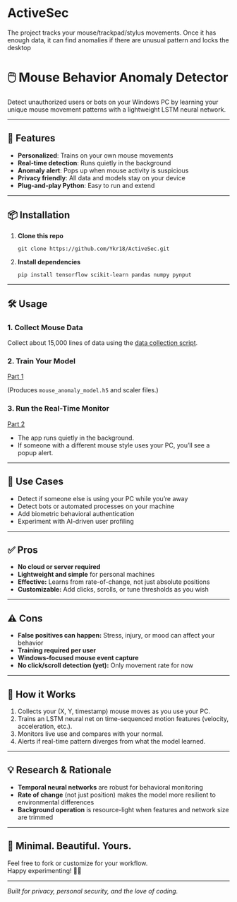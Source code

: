 # ActiveSec
The project tracks your mouse/trackpad/stylus movements. Once it has enough data, it can find anomalies if there are unusual pattern and locks the desktop

# 🖱️ Mouse Behavior Anomaly Detector

Detect unauthorized users or bots on your Windows PC by learning your unique mouse movement patterns with a lightweight LSTM neural network.

---

## 🚀 Features

- **Personalized**: Trains on your own mouse movements  
- **Real-time detection**: Runs quietly in the background  
- **Anomaly alert**: Pops up when mouse activity is suspicious  
- **Privacy friendly**: All data and models stay on your device  
- **Plug-and-play Python**: Easy to run and extend

---

## 📦 Installation

1. **Clone this repo**
    ```
    git clone https://github.com/Ykr18/ActiveSec.git
    ```

2. **Install dependencies**
    ```
    pip install tensorflow scikit-learn pandas numpy pynput
    ```

---

## 🛠️ Usage

### 1. Collect Mouse Data

Collect about 15,000 lines of data using the [data collection script](track_and_log.ipynb).

### 2. Train Your Model

[Part 1](Part_1.ipynb)

(Produces `mouse_anomaly_model.h5` and scaler files.)

### 3. Run the Real-Time Monitor

[Part 2](Part_2.ipynb)


- The app runs quietly in the background.
- If someone with a different mouse style uses your PC, you’ll see a popup alert.

---

## 🎯 Use Cases

- Detect if someone else is using your PC while you’re away
- Detect bots or automated processes on your machine
- Add biometric behavioral authentication
- Experiment with AI-driven user profiling

---

## ✅ Pros

- **No cloud or server required**  
- **Lightweight and simple** for personal machines  
- **Effective:** Learns from rate-of-change, not just absolute positions  
- **Customizable:** Add clicks, scrolls, or tune thresholds as you wish

---

## ⚠️ Cons

- **False positives can happen:** Stress, injury, or mood can affect your behavior  
- **Training required per user**  
- **Windows-focused mouse event capture**  
- **No click/scroll detection (yet):** Only movement rate for now

---

## 📝 How it Works

1. Collects your (X, Y, timestamp) mouse moves as you use your PC.
2. Trains an LSTM neural net on time-sequenced motion features (velocity, acceleration, etc.).
3. Monitors live use and compares with your normal.
4. Alerts if real-time pattern diverges from what the model learned.

---

## 💡 Research & Rationale

- **Temporal neural networks** are robust for behavioral monitoring
- **Rate of change** (not just position) makes the model more resilient to environmental differences
- **Background operation** is resource-light when features and network size are trimmed

---

## 🎨 Minimal. Beautiful. Yours.

Feel free to fork or customize for your workflow.  
Happy experimenting! 👨‍💻

---
*Built for privacy, personal security, and the love of coding.*  
